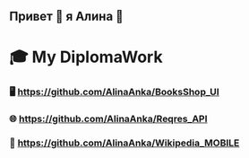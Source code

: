 ## Привет 👋 я Алина 👩


# 🎓 My DiplomaWork

### 🖥️ https://github.com/AlinaAnka/BooksShop_UI

### 🌐 https://github.com/AlinaAnka/Reqres_API

### 📱 https://github.com/AlinaAnka/Wikipedia_MOBILE

